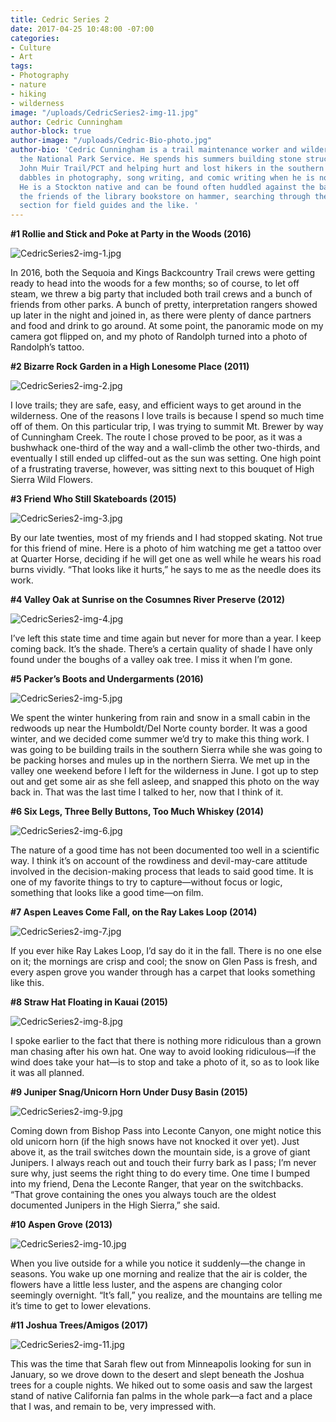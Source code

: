 ```yaml
---
title: Cedric Series 2
date: 2017-04-25 10:48:00 -07:00
categories:
- Culture
- Art
tags:
- Photography
- nature
- hiking
- wilderness
image: "/uploads/CedricSeries2-img-11.jpg"
author: Cedric Cunningham
author-block: true
author-image: "/uploads/Cedric-Bio-photo.jpg"
author-bio: 'Cedric Cunningham is a trail maintenance worker and wilderness EMT for
  the National Park Service. He spends his summers building stone structures on the
  John Muir Trail/PCT and helping hurt and lost hikers in the southern Sierra. He
  dabbles in photography, song writing, and comic writing when he is not in the mountains.
  He is a Stockton native and can be found often huddled against the back wall of
  the friends of the library bookstore on hammer, searching through the nature writing
  section for field guides and the like. '
---
```


**#1 Rollie and Stick and Poke at Party in the Woods (2016)**

![CedricSeries2-img-1.jpg](/uploads/CedricSeries2-img-1.jpg)

In 2016, both the Sequoia and Kings Backcountry Trail crews were getting ready to head into the woods for a few months; so of course, to let off steam, we threw a big party that included both trail crews and a bunch of friends from other parks. A bunch of pretty, interpretation rangers showed up later in the night and joined in, as there were plenty of dance partners and food and drink to go around. At some point, the panoramic mode on my camera got flipped on, and my photo of Randolph turned into a photo of Randolph’s tattoo.

**#2 Bizarre Rock Garden in a High Lonesome Place (2011)**

![CedricSeries2-img-2.jpg](/uploads/CedricSeries2-img-2.jpg)

I love trails; they are safe, easy, and efficient ways to get around in the wilderness. One of the reasons I love trails is because I spend so much time off of them. On this particular trip, I was trying to summit Mt. Brewer by way of Cunningham Creek. The route I chose proved to be poor, as it was a bushwhack one-third of the way and a wall-climb the other two-thirds, and eventually I still ended up cliffed-out as the sun was setting. One high point of a frustrating traverse, however, was sitting next to this bouquet of High Sierra Wild Flowers.

**#3 Friend Who Still Skateboards (2015)**

![CedricSeries2-img-3.jpg](/uploads/CedricSeries2-img-3.jpg)

By our late twenties, most of my friends and I had stopped skating. Not true for this friend of mine. Here is a photo of him watching me get a tattoo over at Quarter Horse, deciding if he will get one as well while he wears his road burns vividly. “That looks like it hurts,” he says to me as the needle does its work.

**#4 Valley Oak at Sunrise on the Cosumnes River Preserve (2012)**

![CedricSeries2-img-4.jpg](/uploads/CedricSeries2-img-4.jpg)

I’ve left this state time and time again but never for more than a year. I keep coming back. It’s the shade. There’s a certain quality of shade I have only found under the boughs of a valley oak tree. I miss it when I’m gone.

**#5 Packer’s Boots and Undergarments (2016)**

![CedricSeries2-img-5.jpg](/uploads/CedricSeries2-img-5.jpg)

We spent the winter hunkering from rain and snow in a small cabin in the redwoods up near the Humboldt/Del Norte county border. It was a good winter, and we decided come summer we’d try to make this thing work. I was going to be building trails in the southern Sierra while she was going to be packing horses and mules up in the northern Sierra. We met up in the valley one weekend before I left for the wilderness in June. I got up to step out and get some air as she fell asleep, and snapped this photo on the way back in. That was the last time I talked to her, now that I think of it.

**#6 Six Legs, Three Belly Buttons, Too Much Whiskey (2014)**

![CedricSeries2-img-6.jpg](/uploads/CedricSeries2-img-6.jpg)

The nature of a good time has not been documented too well in a scientific way. I think it’s on account of the rowdiness and devil-may-care attitude involved in the decision-making process that leads to said good time. It is one of my favorite things to try to capture—without focus or logic, something that looks like a good time—on film.

**#7 Aspen Leaves Come Fall, on the Ray Lakes Loop (2014)**

![CedricSeries2-img-7.jpg](/uploads/CedricSeries2-img-7.jpg)

If you ever hike Ray Lakes Loop, I’d say do it in the fall. There is no one else on it; the mornings are crisp and cool; the snow on Glen Pass is fresh, and every aspen grove you wander through has a carpet that looks something like this.

**#8 Straw Hat Floating in Kauai (2015)**

![CedricSeries2-img-8.jpg](/uploads/CedricSeries2-img-8.jpg)

I spoke earlier to the fact that there is nothing more ridiculous than a grown man chasing after his own hat. One way to avoid looking ridiculous—if the wind does take your hat—is to stop and take a photo of it, so as to look like it was all planned.

**#9 Juniper Snag/Unicorn Horn Under Dusy Basin (2015)**

![CedricSeries2-img-9.jpg](/uploads/CedricSeries2-img-9.jpg)

Coming down from Bishop Pass into Leconte Canyon, one might notice this old unicorn horn (if the high snows have not knocked it over yet). Just above it, as the trail switches down the mountain side, is a grove of giant Junipers. I always reach out and touch their furry bark as I pass; I’m never sure why, just seems the right thing to do every time. One time I bumped into my friend, Dena the Leconte Ranger, that year on the switchbacks. “That grove containing the ones you always touch are the oldest documented Junipers in the High Sierra,” she said.

**#10 Aspen Grove (2013)**

![CedricSeries2-img-10.jpg](/uploads/CedricSeries2-img-10.jpg)

When you live outside for a while you notice it suddenly—the change in seasons. You wake up one morning and realize that the air is colder, the flowers have a little less luster, and the aspens are changing color seemingly overnight. “It’s fall,” you realize, and the mountains are telling me it’s time to get to lower elevations.

**#11 Joshua Trees/Amigos (2017)**

![CedricSeries2-img-11.jpg](/uploads/CedricSeries2-img-11.jpg)

This was the time that Sarah flew out from Minneapolis looking for sun in January, so we drove down to the desert and slept beneath the Joshua trees for a couple nights. We hiked out to some oasis and saw the largest stand of native California fan palms in the whole park—a fact and a place that I was, and remain to be, very impressed with.